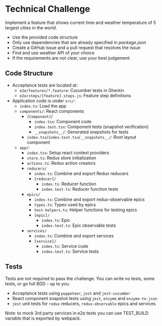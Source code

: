 # Technical Challenge

Implement a feature that shows current time and weather temperature of 5 largest cities in the world.

- Use the provided code structure
- Only use dependencies that are already specified in _package.json_
- Create a GitHub issue and a pull request that resolves the issue
- Find and use weather API of your choice
- If the requirements are not clear, use your best judgement

## Code Structure

- Acceptance tests are located at:
  - `e2e/features/*.feature`: Cucumber tests in Gherkin
  - `e2e/steps/[feature].steps.js`: Feature step definitions
- Application code is under `src/`:
  - `index.ts`: Load the app
  - `components/`: React components
    - `[Component]`/
      - `index.tsx`: Component code
      - `index.test.tsx`: Component tests (snapshot verification)
      - `__snapshots__/`: Generated snapshots for tests
    - `index.tsx`/`index.test.tsx`/`__snapshots__/`: Root layout component
  - `app/`:
    - `index.tsx`: Setup react context providers
    - `store.ts`: Redux store initialization
    - `actions.ts`: Redux action creators
    - `reducers/`
      - `index.ts`: Combine and export Redux reducers
      - `[reducer]/`
        - `index.ts`: Reducer function
        - `index.test.ts`: Reducer function tests
    - `epics/`
      - `index.ts`: Combine and export redux-observable epics
      - `types.ts`: Types used by epics
      - `test-helpers.ts`: Helper functions for testing epics
      - `[epic]/`
        - `index.ts`: Epic
        - `index.test.ts`: Epic observable tests
    - `services/`
      - `index.ts`: Combine and export services
      - `[service]/`
        - `index.ts`: Service code
        - `index.test.ts`: Service tests

## Tests

Tests are not required to pass the challenge. You can write no tests, some tests, or go full BDD - up to you.

- Acceptance tests using `puppeteer`, `jest` and `jest-cucumber`
- React component snapshot tests using `jest`, `enzyme` and `enzyme-to-json`
- `jest` unit tests for `redux` reducers, `redux-observable` epics and services

Note: to mock 3rd party services in e2e tests you can use TEST_BUILD variable that is exported by webpack.
